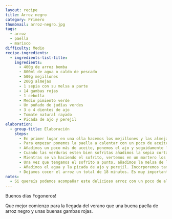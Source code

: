 ```yaml
---
layout: recipe
title: Arroz negro
category: Primero
thumbnail: arroz-negro.jpg
tags:
  - arroz
  - paella
  - marisco
difficulty: Medio
recipe-ingredients:
  - ingredients-list-title:
    ingredients:
      - 400g de arroz bomba
      - 800ml de agua o caldo de pescado
      - 500g mejillones
      - 200g almejas
      - 1 sepia con su melsa a parte
      - 14 gambas rojas
      - 1 cebolla
      - Medio pimiento verde
      - Un puñado de judías verdes
      - 3 o 4 dientes de ajo
      - Tomate natural rayado
      - Picada de ajo y perejil
elaboration:
  - group-title: Elaboración
    steps:
      - En primer lugar en una olla hacemos los mejillones y las almejas al vapor, la agua de la cocción la guardamos para la paella.
      - Para empezar ponemos la paella a calentar con un poco de aceite de oliva, cuando este bien caliente le ponemos las gambas para sofreírlas y las reservamos.
      - Añadimos un poco más de aceite, ponemos el ajo y seguidamente la cebolla, cuando este un poco mas echa le incorporamos el pimento verde y unos minutos mas tarde las judías verdes. Recordemos de añadir sal y pimienta cada vez que añadimos algun ingrediente, así seguro que no nos quedamos cortos!
      - Cuando las verduras esten bien sofritas añadimos la sepia cortada a dados, luego le incorporamos el tomate rayado y dejamos que el sofrito se vaya haciendo hasta que quede bien oscuro.
      - Mientras se va haciendo el sofrito, vertemos en un mortero los dientes de ajo y las hojas de perejil, lo picamos bien y la reservamos.
      - Una vez que tengamos el sofrito a punto, añadimos la melsa de la sepia y damos un par de vueltas. Seguidamente añadimos el arroz y lo removemos durante unos minutos.
      - Añadimos el agua y la picada de ajo y perejil. Incorporemos también la tinta y ponemos a punto de sal, y por último añadimos las almejas y los mejillones.
      - Dejamos cocer el arroz un total de 18 minutos. Es muy importante que los primeros 5 minutos lo hagamos a fuego fuerte, luego 10 minutos a fuego medio y finalmente 3 minutos a fuego muy lento con las gambas por encima para que cojan temperatura. Dejamos reposar unos 5 minutos y todo listo para comer!
notes:
  - Si quereís podemos acompañar este delicioso arroz con un poco de alioli.
---
```


Buenos días Fogoneros!

Que mejor comienzo para la llegada del verano que una buena paella de arroz negro y unas buenas gambas rojas.
